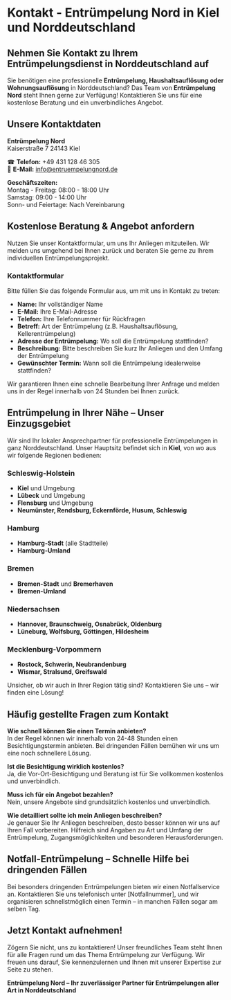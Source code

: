 # Kontakt - Entrümpelung Nord in Kiel und Norddeutschland

## Nehmen Sie Kontakt zu Ihrem Entrümpelungsdienst in Norddeutschland auf

Sie benötigen eine professionelle **Entrümpelung, Haushaltsauflösung oder Wohnungsauflösung** in Norddeutschland? Das Team von **Entrümpelung Nord** steht Ihnen gerne zur Verfügung! Kontaktieren Sie uns für eine kostenlose Beratung und ein unverbindliches Angebot.

## Unsere Kontaktdaten

**Entrümpelung Nord**  
Kaiserstraße 7 
24143 Kiel

☎ **Telefon:** +49 431 128 46 305  
📧 **E-Mail:** info@entruempelungnord.de  

**Geschäftszeiten:**  
Montag - Freitag: 08:00 - 18:00 Uhr  
Samstag: 09:00 - 14:00 Uhr  
Sonn- und Feiertage: Nach Vereinbarung

## Kostenlose Beratung & Angebot anfordern

Nutzen Sie unser Kontaktformular, um uns Ihr Anliegen mitzuteilen. Wir melden uns umgehend bei Ihnen zurück und beraten Sie gerne zu Ihrem individuellen Entrümpelungsprojekt.

### Kontaktformular

Bitte füllen Sie das folgende Formular aus, um mit uns in Kontakt zu treten:

- **Name:** Ihr vollständiger Name
- **E-Mail:** Ihre E-Mail-Adresse
- **Telefon:** Ihre Telefonnummer für Rückfragen
- **Betreff:** Art der Entrümpelung (z.B. Haushaltsauflösung, Kellerentrümpelung)
- **Adresse der Entrümpelung:** Wo soll die Entrümpelung stattfinden?
- **Beschreibung:** Bitte beschreiben Sie kurz Ihr Anliegen und den Umfang der Entrümpelung
- **Gewünschter Termin:** Wann soll die Entrümpelung idealerweise stattfinden?

Wir garantieren Ihnen eine schnelle Bearbeitung Ihrer Anfrage und melden uns in der Regel innerhalb von 24 Stunden bei Ihnen zurück.

## Entrümpelung in Ihrer Nähe – Unser Einzugsgebiet

Wir sind Ihr lokaler Ansprechpartner für professionelle Entrümpelungen in ganz Norddeutschland. Unser Hauptsitz befindet sich in **Kiel**, von wo aus wir folgende Regionen bedienen:

### Schleswig-Holstein
- **Kiel** und Umgebung
- **Lübeck** und Umgebung
- **Flensburg** und Umgebung
- **Neumünster, Rendsburg, Eckernförde, Husum, Schleswig**

### Hamburg
- **Hamburg-Stadt** (alle Stadtteile)
- **Hamburg-Umland**

### Bremen
- **Bremen-Stadt** und **Bremerhaven**
- **Bremen-Umland**

### Niedersachsen
- **Hannover, Braunschweig, Osnabrück, Oldenburg**
- **Lüneburg, Wolfsburg, Göttingen, Hildesheim**

### Mecklenburg-Vorpommern
- **Rostock, Schwerin, Neubrandenburg**
- **Wismar, Stralsund, Greifswald**

Unsicher, ob wir auch in Ihrer Region tätig sind? Kontaktieren Sie uns – wir finden eine Lösung!

## Häufig gestellte Fragen zum Kontakt

**Wie schnell können Sie einen Termin anbieten?**  
In der Regel können wir innerhalb von 24-48 Stunden einen Besichtigungstermin anbieten. Bei dringenden Fällen bemühen wir uns um eine noch schnellere Lösung.

**Ist die Besichtigung wirklich kostenlos?**  
Ja, die Vor-Ort-Besichtigung und Beratung ist für Sie vollkommen kostenlos und unverbindlich.

**Muss ich für ein Angebot bezahlen?**  
Nein, unsere Angebote sind grundsätzlich kostenlos und unverbindlich.

**Wie detailliert sollte ich mein Anliegen beschreiben?**  
Je genauer Sie Ihr Anliegen beschreiben, desto besser können wir uns auf Ihren Fall vorbereiten. Hilfreich sind Angaben zu Art und Umfang der Entrümpelung, Zugangsmöglichkeiten und besonderen Herausforderungen.

## Notfall-Entrümpelung – Schnelle Hilfe bei dringenden Fällen

Bei besonders dringenden Entrümpelungen bieten wir einen Notfallservice an. Kontaktieren Sie uns telefonisch unter [Notfallnummer], und wir organisieren schnellstmöglich einen Termin – in manchen Fällen sogar am selben Tag.

## Jetzt Kontakt aufnehmen!

Zögern Sie nicht, uns zu kontaktieren! Unser freundliches Team steht Ihnen für alle Fragen rund um das Thema Entrümpelung zur Verfügung. Wir freuen uns darauf, Sie kennenzulernen und Ihnen mit unserer Expertise zur Seite zu stehen.

**Entrümpelung Nord – Ihr zuverlässiger Partner für Entrümpelungen aller Art in Norddeutschland** 